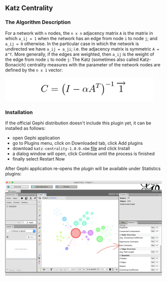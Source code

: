 ## Katz Centrality

### The Algorithm Description

For a network with `n` nodes, the `n x n` adjacency matrix `A` is the matrix
in which `a_ij = 1` when the network has an edge from node `i` to node `j`; and
`a_ij = 0` otherwise. In the particular case in which the network is undirected
we have `a_ij = a_ji`; i.e. the adjacency matrix is symmetric `A = A^T`. More
generally, if the edges are weighted, then `a_ij` is the weight of the edge from
node `i` to node `j`:
The Katz (sometimes also called Katz-Bonacich) centrality measures with
the parameter of the network nodes are defined by the `n x 1` vector:


![Katz Centrality Formula](./KatzCentralityFormula.png)


### Installation

If the official Gephi distribution doesn't include this plugin yet, it can be installed as follows:

- open Gephi application
- go to Plugins menu, click on Downloaded tab, click Add plugins
- download `katz-centrality-1.0.0.nbm` [file](https://app.box.com/s/pcu10d0at159fehp24rb6jt9jpdqyi18) and click Install
- a dialog window will open, click Continue until the process is finished
- finally select Restart Now

After Gephi application re-opens the plugin will be available
under Statistics plugins:

![Katz Centrality Plugin Location](./gephi_with_katz.png)


